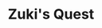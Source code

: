 ---
title: Zuki's Quest
developer: Tinytouchtales
image: ZukisQuest.jpg
link: http://www.zukisquest.com/
ios: https://itunes.apple.com/us/app/zukis-quest-turn-based-puzzle/id687112608
---